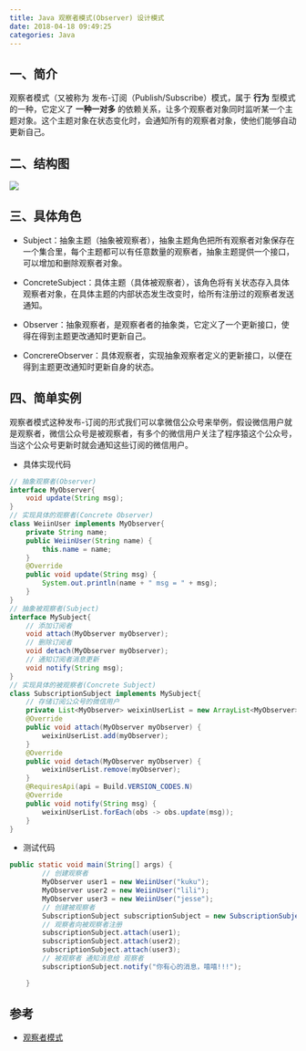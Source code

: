 ```yaml
---
title: Java 观察者模式(Observer) 设计模式
date: 2018-04-18 09:49:25
categories: Java
---
```


## 一、简介
观察者模式（又被称为 发布-订阅（Publish/Subscribe）模式，属于 **行为** 型模式的一种，它定义了 **一种一对多** 的依赖关系，让多个观察者对象同时监听某一个主题对象。这个主题对象在状态变化时，会通知所有的观察者对象，使他们能够自动更新自己。

## 二、结构图
![](http://images.jessechiu.com/observer.png)

## 三、具体角色
- Subject：抽象主题（抽象被观察者），抽象主题角色把所有观察者对象保存在一个集合里，每个主题都可以有任意数量的观察者，抽象主题提供一个接口，可以增加和删除观察者对象。

- ConcreteSubject：具体主题（具体被观察者），该角色将有关状态存入具体观察者对象，在具体主题的内部状态发生改变时，给所有注册过的观察者发送通知。

- Observer：抽象观察者，是观察者者的抽象类，它定义了一个更新接口，使得在得到主题更改通知时更新自己。

- ConcrereObserver：具体观察者，实现抽象观察者定义的更新接口，以便在得到主题更改通知时更新自身的状态。

## 四、简单实例
观察者模式这种发布-订阅的形式我们可以拿微信公众号来举例，假设微信用户就是观察者，微信公众号是被观察者，有多个的微信用户关注了程序猿这个公众号，当这个公众号更新时就会通知这些订阅的微信用户。

- 具体实现代码
```java
// 抽象观察者(Observer)
interface MyObserver{
    void update(String msg);
}
// 实现具体的观察者(Concrete Observer)
class WeiinUser implements MyObserver{
    private String name;
    public WeiinUser(String name) {
        this.name = name;
    }
    @Override
    public void update(String msg) {
        System.out.println(name + " msg = " + msg);
    }
}
// 抽象被观察者(Subject)
interface MySubject{
    // 添加订阅者
    void attach(MyObserver myObserver);
    // 删除订阅者
    void detach(MyObserver myObserver);
    // 通知订阅者消息更新
    void notify(String msg);
}
// 实现具体的被观察者(Concrete Subject)
class SubscriptionSubject implements MySubject{
    // 存储订阅公众号的微信用户
    private List<MyObserver> weixinUserList = new ArrayList<MyObserver>();
    @Override
    public void attach(MyObserver myObserver) {
        weixinUserList.add(myObserver);
    }
    @Override
    public void detach(MyObserver myObserver) {
        weixinUserList.remove(myObserver);
    }
    @RequiresApi(api = Build.VERSION_CODES.N)
    @Override
    public void notify(String msg) {
        weixinUserList.forEach(obs -> obs.update(msg));
    }
}
```

- 测试代码
```java
public static void main(String[] args) {
        // 创建观察者
        MyObserver user1 = new WeiinUser("kuku");
        MyObserver user2 = new WeiinUser("lili");
        MyObserver user3 = new WeiinUser("jesse");
        // 创建被观察者
        SubscriptionSubject subscriptionSubject = new SubscriptionSubject();
        // 观察者向被观察者注册
        subscriptionSubject.attach(user1);
        subscriptionSubject.attach(user2);
        subscriptionSubject.attach(user3);
        // 被观察者 通知消息给 观察者
        subscriptionSubject.notify("你有心的消息，嘻嘻!!!");

    }
```

## 参考
- [观察者模式](https://blog.csdn.net/itachi85/article/details/50773358)